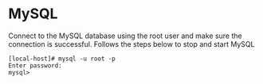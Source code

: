 # MySQL

Connect to the MySQL database using the root user and make sure the connection is successful.
Follows the steps below to stop and start MySQL
```
[local-host]# mysql -u root -p
Enter password:
mysql>
```